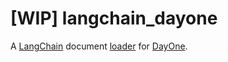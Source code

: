 # [WIP] langchain_dayone

A [LangChain](https://langchain.readthedocs.io/en/latest/) document [loader](https://python.langchain.com/en/latest/modules/indexes/document_loaders.html) for [DayOne](https://dayoneapp.com/).
